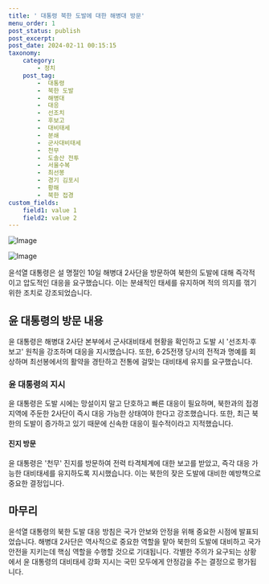 ```yaml
---
title: ' 대통령 북한 도발에 대한 해병대 방문'
menu_order: 1
post_status: publish
post_excerpt: 
post_date: 2024-02-11 00:15:15
taxonomy:
    category:
        - 정치
    post_tag:
        -  대통령
        -  북한 도발
        -  해병대
        -  대응
        -  선조치
        -  후보고
        -  대비태세
        -  분쇄
        -  군사대비태세
        -  천무
        -  도솔산 전투
        -  서울수복
        -  최선봉
        -  경기 김포시
        -  황해
        -  북한 접경
custom_fields:
    field1: value 1
    field2: value 2
---
```


![Image](https://imgnews.pstatic.net/image/014/2024/02/10/0005140810_001_20240210185102054.jpg?type=w647)

![Image](https://imgnews.pstatic.net/image/014/2024/02/10/0005140810_002_20240210185102073.jpg?type=w647)

윤석열 대통령은 설 명절인 10일 해병대 2사단을 방문하여 북한의 도발에 대해 즉각적이고 압도적인 대응을 요구했습니다. 이는 분쇄적인 태세를 유지하며 적의 의지를 꺾기 위한 조치로 강조되었습니다.
## 윤 대통령의 방문 내용
윤 대통령은 해병대 2사단 본부에서 군사대비태세 현황을 확인하고 도발 시 '선조치·후보고' 원칙을 강조하며 대응을 지시했습니다. 또한, 6·25전쟁 당시의 전적과 명예를 회상하며 최선봉에서의 활약을 경탄하고 전통에 걸맞는 대비태세 유지를 요구했습니다.
### 윤 대통령의 지시
윤 대통령은 도발 시에는 망설이지 말고 단호하고 빠른 대응이 필요하며, 북한과의 접경지역에 주둔한 2사단이 즉시 대응 가능한 상태여야 한다고 강조했습니다. 또한, 최근 북한의 도발이 증가하고 있기 때문에 신속한 대응이 필수적이라고 지적했습니다.
#### 진지 방문
윤 대통령은 '천무' 진지를 방문하여 전력 타격체계에 대한 보고를 받았고, 즉각 대응 가능한 대비태세를 유지하도록 지시했습니다. 이는 북한의 잦은 도발에 대비한 예방책으로 중요한 결정입니다.
## 마무리
윤석열 대통령의 북한 도발 대응 방침은 국가 안보와 안정을 위해 중요한 시점에 발표되었습니다. 해병대 2사단은 역사적으로 중요한 역할을 맡아 북한의 도발에 대비하고 국가 안전을 지키는데 핵심 역할을 수행할 것으로 기대됩니다. 각별한 주의가 요구되는 상황에서 윤 대통령의 대비태세 강화 지시는 국민 모두에게 안정감을 주는 결정으로 평가됩니다.
